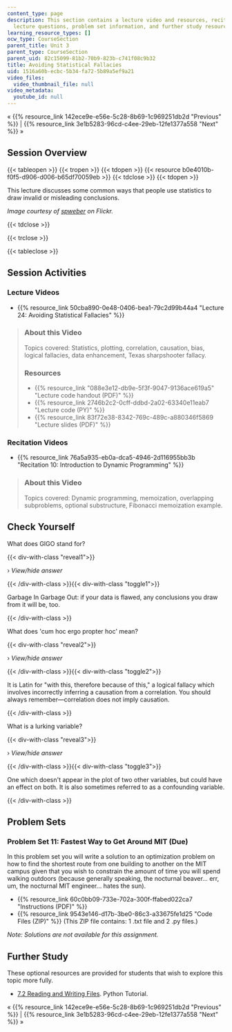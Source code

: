 ```yaml
---
content_type: page
description: This section contains a lecture video and resources, recitation video,
  lecture questions, problem set information, and further study resources.
learning_resource_types: []
ocw_type: CourseSection
parent_title: Unit 3
parent_type: CourseSection
parent_uid: 82c15099-81b2-70b9-823b-c741f08c9b32
title: Avoiding Statistical Fallacies
uid: 1516a60b-ecbc-5b34-fa72-5b89a5ef9a21
video_files:
  video_thumbnail_file: null
video_metadata:
  youtube_id: null
---
```


« {{% resource_link 142ece9e-e56e-5c28-8b69-1c969251db2d "Previous" %}} | {{% resource_link 3e1b5283-96cd-c4ee-29eb-12fe1377a558 "Next" %}} »

Session Overview
----------------

{{< tableopen >}}
{{< tropen >}}
{{< tdopen >}}
{{< resource b0e4010b-f0f5-d906-d006-b65df70059eb >}}
{{< tdclose >}}
{{< tdopen >}}


This lecture discusses some common ways that people use statistics to draw invalid or misleading conclusions.

_Image courtesy of [spweber](http://www.flickr.com/photos/spweber/5016169104/in/photostream/) on Flickr._


{{< tdclose >}}

{{< trclose >}}

{{< tableclose >}}

Session Activities
------------------

### Lecture Videos

*   {{% resource_link 50cba890-0e48-0406-bea1-79c2d99b44a4 "Lecture 24: Avoiding Statistical Fallacies" %}}

> ### About this Video
> 
> Topics covered: Statistics, plotting, correlation, causation, bias, logical fallacies, data enhancement, Texas sharpshooter fallacy.
> 
> ### Resources
> 
> *   {{% resource_link "088e3e12-db9e-5f3f-9047-9136ace619a5" "Lecture code handout (PDF)" %}}
> *   {{% resource_link 2746b2c2-0cff-ddbd-2a02-63340e11eab7 "Lecture code (PY)" %}}
> *   {{% resource_link 83f72e38-8342-769c-489c-a880346f5869 "Lecture slides (PDF)" %}}

### Recitation Videos

*   {{% resource_link 76a5a935-eb0a-dca5-4946-2d116955bb3b "Recitation 10: Introduction to Dynamic Programming" %}}

> ### About this Video
> 
> Topics covered: Dynamic programming, memoization, overlapping subproblems, optional substructure, Fibonacci memoization example.

Check Yourself
--------------

What does GIGO stand for?

{{< div-with-class "reveal1">}}

› _View/hide answer_

{{< /div-with-class >}}{{< div-with-class "toggle1">}}

Garbage In Garbage Out: if your data is flawed, any conclusions you draw from it will be, too.

{{< /div-with-class >}}

What does 'cum hoc ergo propter hoc' mean?

{{< div-with-class "reveal2">}}

› _View/hide answer_

{{< /div-with-class >}}{{< div-with-class "toggle2">}}

It is Latin for "with this, therefore because of this," a logical fallacy which involves incorrectly inferring a causation from a correlation. You should always remember—correlation does not imply causation.

{{< /div-with-class >}}

What is a lurking variable?

{{< div-with-class "reveal3">}}

› _View/hide answer_

{{< /div-with-class >}}{{< div-with-class "toggle3">}}

One which doesn't appear in the plot of two other variables, but could have an effect on both. It is also sometimes referred to as a confounding variable.

{{< /div-with-class >}}

Problem Sets
------------

### Problem Set 11: Fastest Way to Get Around MIT (Due)

In this problem set you will write a solution to an optimization problem on how to find the shortest route from one building to another on the MIT campus given that you wish to constrain the amount of time you will spend walking outdoors (because generally speaking, the nocturnal beaver… err, um, the nocturnal MIT engineer… hates the sun).

*   {{% resource_link 60c0bb09-733e-702a-300f-ffabed022ca7 "Instructions (PDF)" %}}
*   {{% resource_link 9543e146-d17b-3be0-86c3-a33675fe1d25 "Code Files (ZIP)" %}} (This ZIP file contains: 1 .txt file and 2 .py files.)

_Note: Solutions are not available for this assignment._

Further Study
-------------

These optional resources are provided for students that wish to explore this topic more fully.

*   [7.2 Reading and Writing Files](http://docs.python.org/tutorial/inputoutput.html#reading-and-writing-files). Python Tutorial.

« {{% resource_link 142ece9e-e56e-5c28-8b69-1c969251db2d "Previous" %}} | {{% resource_link 3e1b5283-96cd-c4ee-29eb-12fe1377a558 "Next" %}} »
